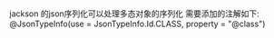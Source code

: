 ## 
jackson 的json序列化可以处理多态对象的序列化
需要添加的注解如下:
@JsonTypeInfo(use = JsonTypeInfo.Id.CLASS, property = "@class")